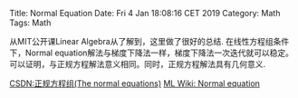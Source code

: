 Title: Normal Equation
Date: Fri  4 Jan 18:08:16 CET 2019
Category: Math
Tags: Math


从MIT公开课Linear Algebra从了解到，这里做了很好的总结.
在线性方程组条件下，Normal equation解法与梯度下降法一样，梯度下降法一次迭代就可以稳定。可以证明，与正规方程解法意义相同。同时，正规方程解法具有几何意义.


[CSDN:正规方程组(The normal equations)](https://blog.csdn.net/u013802188/article/details/40181601)
[ML Wiki: Normal equation](http://mlwiki.org/index.php/Normal_Equation)
